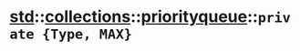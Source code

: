 # [std](./../../../std.md)::[collections](./../../collections.md)::[priorityqueue](./../priorityqueue.md)::`private {Type, MAX}`
